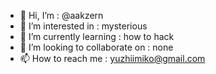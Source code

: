 - 👋 Hi, I’m : @aakzern
- 👀 I’m interested in : mysterious 
- 🌱 I’m currently learning : how to hack
- 💞️ I’m looking to collaborate on : none
- 📫 How to reach me : yuzhiimiko@gmail.com
